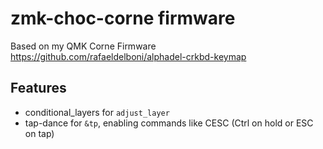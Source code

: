 # zmk-choc-corne firmware

Based on my QMK Corne Firmware  
https://github.com/rafaeldelboni/alphadel-crkbd-keymap

## Features
- conditional_layers for `adjust_layer`
- tap-dance for `&tp`, enabling commands like CESC (Ctrl on hold or ESC on tap)
